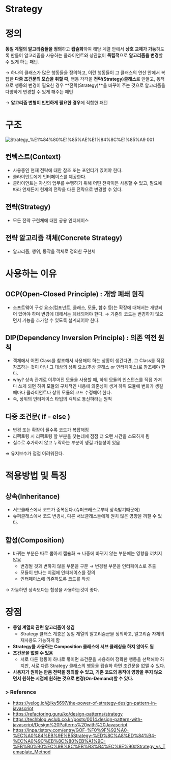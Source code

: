 # Strategy

# 정의

**동일 계열의 알고리즘들을 정의**하고 **캡슐화**하여 해당 계열 안에서 **상호 교체가 가능**하도록 만들어 알고리즘을 사용하는 클라이언트와 상관없이 **독립적**으로 **알고리즘을 변경**할 수 있게 하는 패턴.

→ 하나의 클래스가 많은 행동들을 정의하고, 이런 행동들이 그 클래스의 연산 안에서 복잡한 **다중 조건문의 모습을 취할 때**, 행동 각각을 **전략(Strategy)클래스**로 만들고, 동적으로 행동의 변경이 필요한 경우 **전략(Strategy)**을 바꾸어 주는 것으로 알고리즘을 다양하게 변경할 수 있게 해주는 패턴

→ **알고리즘 변형이 빈번하게 필요한 경우**에 적합한 패턴

# 구조

![Strategy_%E1%84%80%E1%85%AE%E1%84%8C%E1%85%A9 001](https://user-images.githubusercontent.com/106805946/210948743-1be572a9-1c8f-4944-8e2b-f1799a77c921.jpeg)

## **컨텍스트(Context)**

- 사용중인 현재 전략에 대한 참조 또는 포인터가 있어야 한다.
- 클라이언트에게 인터페이스를 제공한다.
- 클라이언트는 자신의 업무를 수행하기 위해 어떤 전략이든 사용할 수 있고, 필요에 따라 언제든지 현재의 전략을 다른 전략으로 변경할 수 있다.

## **전략(Strategy)**

- 모든 전략 구현체에 대한 공용 인터페이스

## 전략 알고리즘 객체(Concrete Strategy)

- 알고리즘, 행위, 동작을 객체로 정의한 구현체

# 사용하는 이유

## OCP(Open-Closed Principle) : 개방 폐쇄 원칙

- 소프트웨어 구성 요소(컴포넌트, 클래스, 모듈, 함수 등)는 확장에 대해서는 개방되어 있어야 하며 변경에 대해서는 폐쇄되어야 한다.
  → 기존의 코드는 변경하지 않으면서 기능을 추가할 수 있도록 설계되어야 한다.

## DIP(Dependency Inversion Principle) : 의존 역전 원칙

- 객체에서 어떤 Class를 참조해서 사용해야 하는 상황이 생긴다면, 그 Class를 직접 참조하는 것이 아닌 그 대상의 상위 요소(추상 클래스 or 인터페이스)로 참조해야 한다.
- why? 상속 관계로 이루어진 모듈을 사용할 때, 하위 모듈의 인스턴스를 직접 가져다 쓰게 되면 하위 모듈의 구체적인 내용에 의존성이 생겨 하위 모듈에 변화가 생길때마다 클라이언트나 상위 모듈의 코드 수정해야 한다.
- 즉, 상위의 인터페이스 타입의 객체로 통신하라는 원칙

## 다중 조건문( if - else )

- 변경 또는 확장이 될수록 코드가 복잡해짐
- 리팩토링 시 리팩토링 할 부분을 찾는데에 점점 더 오랜 시간을 소모하게 됨
- 실수로 추가하지 않고 누락하는 부분이 생길 가능성이 있음

⇒ 유지보수가 점점 어려워진다.

# 적용방법 및 특징

## 상속(Inheritance)

- 서브클래스에서 코드가 중복된다.(슈퍼크래스로부터 상속받기때문에)
- 슈퍼클래스에서 코드 변경시, 다른 서브클래스들에게 원치 않은 영향을 끼칠 수 있다.

## 합성(Composition)

- 바뀌는 부분은 따로 뽑아서 캡슐화 ⇒ 나중에 바뀌지 않는 부분에는 영향을 끼치지 않음
  - 변경될 것과 변하지 않을 부분을 구분 → 변경될 부분을 인터페이스로 추출
  - 모듈이 만나는 지점에 인터페이스를 정의
  - 인터페이스에 의존하도록 코드를 작성

→ 가능하면 상속보다는 합성을 사용하는것이 좋다.

# 장점

- **동일 계열의 관련 알고리즘이 생김**
  - Strategy 클래스 계층은 동일 계열의 알고리즘군을 정의하고, 알고리즘 자체의 재사용도 가능하게 함
- **Strategy를 사용하는 Composition 클래스에 서브 클래싱을 하지 않아도 됨**
- **조건문을 없앨 수 있음**
  - 서로 다른 행동이 하나로 묶이면 조건문을 사용하여 정확한 행동을 선택해야 하지만, 서로 다른 Strategy 클래스의 행동을 캡슐화 하면 조건문을 없앨 수 있다.
- **사용자가 원하는 만큼 전략을 정의할 수 있고, 기존 코드의 동작에 영향을 주지 않으면서 원하는 시점에 원하는 것으로 변경(On-Demand)할 수 있다.**

### > Reference

- https://velog.io/@lky5697/the-power-of-strategy-design-pattern-in-javascript
- https://refactoring.guru/ko/design-patterns/strategy
- https://techblog.wclub.co.kr/posts/0014.design-pattern-with-javascript/Design%20Patterns%20with%20Javascript
- https://inpa.tistory.com/entry/GOF-%F0%9F%92%A0-%EC%A0%84%EB%9E%B5Strategy-%ED%8C%A8%ED%84%B4-%EC%A0%9C%EB%8C%80%EB%A1%9C-%EB%B0%B0%EC%9B%8C%EB%B3%B4%EC%9E%90#Strategy_vs_Temaplate_Method
